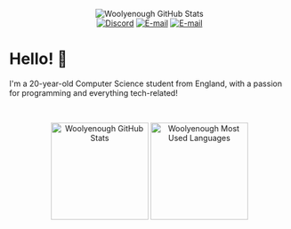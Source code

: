<p align="center">
    <img src="https://capsule-render.vercel.app/api?type=waving&height=175&color=gradient&text=Woolyenough&section=header&reversal=false&fontColor=ecf3ff&fontAlign=50&animation=fadeIn&fontAlignY=40" alt="Woolyenough GitHub Stats" />
    <br>
    <a target="_blank" href="https://discord.com/users/404234902574202880"><img src="https://img.shields.io/badge/%40woolyenough-5865F2?style=for-the-badge&logo=discord&logoColor=white" alt="Discord" /></a>
    <a target="_blank" href="mailto:nuggets_stoops0z@icloud.com"><img src="https://img.shields.io/badge/public_email-249ee4?style=for-the-badge&logo=maildotru&logoColor=white" alt="E-mail" /></a>
    <a target="_blank" href="https://github.com/Woolyenough"><img src="https://img.shields.io/badge/github-6f1b99?style=for-the-badge&logo=github&logoColor=white" alt="E-mail" /></a>
</p>

# Hello! 👋
I'm a 20-year-old Computer Science student from England, with a passion for programming and everything tech-related!

<br>
<p align="center">
    <img height="175" src="https://github-stats.wooly.wtf/api?username=Woolyenough&hide=stars&show_icons=true&theme=tokyonight&hide_rank=true&include_all_commits=true" alt="Woolyenough GitHub Stats" />
    <img height="175" src="https://github-stats.wooly.wtf/api/top-langs/?username=Woolyenough&exclude_repo=github-stats&theme=tokyonight&layout=compact" alt="Woolyenough Most Used Languages" />
</p>

